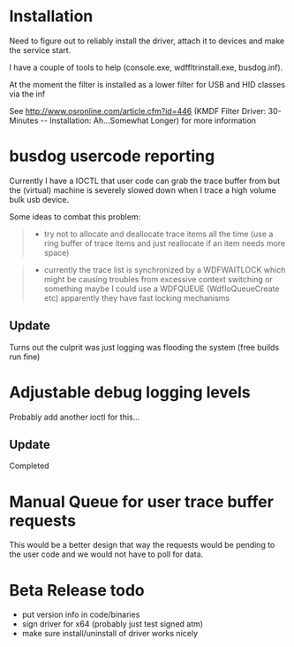 # Installation #

Need to figure out to reliably install the driver, attach it to devices and make the service start.

I have a couple of tools to help (console.exe, wdffltrinstall.exe, busdog.inf).

At the moment the filter is installed as a lower filter for USB and HID classes via the inf

See http://www.osronline.com/article.cfm?id=446 (KMDF Filter Driver: 30-Minutes -- Installation: Ah...Somewhat Longer) for more information

# busdog usercode reporting #

Currently I have a IOCTL that user code can grab the trace buffer from but the (virtual) machine is severely slowed down when I trace a high volume bulk usb device.

Some ideas to combat this problem:

> - try not to allocate and deallocate trace items all the time (use a ring buffer of trace items and just reallocate if an item needs more space)

> - currently the trace list is synchronized by a WDFWAITLOCK which might be causing troubles from excessive context switching or something maybe I could use a WDFQUEUE (WdfIoQueueCreate etc) apparently they have fast locking mechanisms

## Update ##

Turns out the culprit was just logging was flooding the system (free builds run fine)

# Adjustable debug logging levels #

Probably add another ioctl for this...

## Update ##

Completed

# Manual Queue for user trace buffer requests #

This would be a better design that way the requests would be pending to the user code and we would not have to poll for data.

# Beta Release todo #

  * put version info in code/binaries
  * sign driver for x64 (probably just test signed atm)
  * make sure install/uninstall of driver works nicely